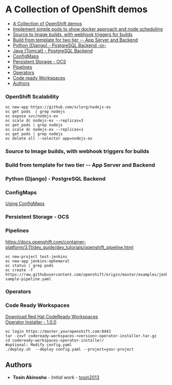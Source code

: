 # A Collection of OpenShift demos

<!-- TOC -->

- [A Collection of OpenShift demos](#a-collection-of-openshift-demos)
- [Implement simple pods to show docker approach and node scheduling](#implement-simple-pods-to-show-docker-approach-and-node-scheduling)
- [Source to Image builds, with webhook triggers for builds](#source-to-image-builds-with-webhook-triggers-for-builds)
- [Build from template for two tier -- App Server and Backend](#build-from-template-for-two-tier----app-server-and-backend)
- [Python (Django)  - PostgreSQL Backend -or-](#python-django----postgresql-backend--or-)
- [Java (Tomcat) - PostgreSQL Backend](#java-tomcat---postgresql-backend)
- [ConfigMaps](#configmaps)
- [Persistent Storage - OCS](#persistent-storage---ocs)
- [Pipelines](#pipelines)
- [Operators](#operators)
- [Code ready Workspaces](#code-ready-workspaces)
- [Authors](#authors)

<!-- /TOC -->

### OpenShift Scalability
```
oc new-app https://github.com/sclorg/nodejs-ex
oc get pods  | grep nodejs
oc expose svc/nodejs-ex
oc scale dc nodejs-ex --replicas=3
oc get pods | grep nodejs
oc scale dc nodejs-ex --replicas=1
oc get pods | grep nodejs
oc delete all --selector app=nodejs-ex
```
### Source to Image builds, with webhook triggers for builds

### Build from template for two tier -- App Server and Backend

### Python (Django)  - PostgreSQL Backend


### ConfigMaps
[Using ConfigMaps](https://github.com/tosin2013/openshift-demos/blob/master/configmaps.md)

### Persistent Storage - OCS

### Pipelines
https://docs.openshift.com/container-platform/3.11/dev_guide/dev_tutorials/openshift_pipeline.html
```
oc new-project test-jenkins
oc new-app jenkins-ephemeral
oc status | grep pods
oc create -f https://raw.githubusercontent.com/openshift/origin/master/examples/jenkins/pipeline/nodejs-sample-pipeline.yaml
```

### Operators

### Code Ready Workspaces
[Download Red Hat CodeReady Workspaces](https://developers.redhat.com/products/codeready-workspaces/download/)  
[Operator Installer - 1.0.0](https://developers.redhat.com/download-manager/file/codeready-workspaces-1.0.0.GA-operator-installer.tar.gz)  
```
oc login https://master.youropenshift.com:8443
tar -zxvf codeready-workspaces-<version>-operator-installer.tar.gz
cd codeready-workspaces-operator-installer/
#optional: Modify config.yaml
./deploy.sh  --deploy config.yaml --project=your-project
```
## Authors

* **Tosin Akinosho** - *Initial work* - [tosin2013](https://github.com/tosin2013)
